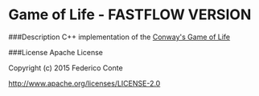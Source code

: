 # Game of Life - FASTFLOW VERSION

###Description
C++ implementation of the [Conway's Game of Life](https://en.wikipedia.org/wiki/Conway%27s_Game_of_Life)

###License
Apache License

Copyright (c) 2015 Federico Conte

http://www.apache.org/licenses/LICENSE-2.0
